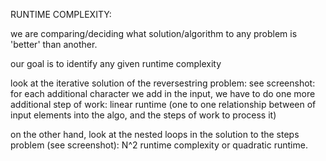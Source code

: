RUNTIME COMPLEXITY:

we are comparing/deciding what solution/algorithm to any problem is 'better' than another.

our goal is to identify any given runtime complexity

look at the iterative solution of the reversestring problem: see screenshot:
for each additional character we add in the input, we have to do one more additional step of work: linear runtime (one to one relationship between of input elements into the algo, and the steps of work to process it)

on the other hand, look at the nested loops in the solution to the steps problem (see screenshot): N^2 runtime complexity or quadratic runtime.
